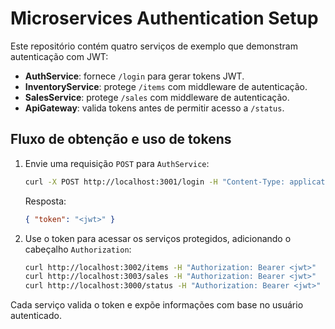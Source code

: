 # Microservices Authentication Setup

Este repositório contém quatro serviços de exemplo que demonstram autenticação com JWT:

- **AuthService**: fornece `/login` para gerar tokens JWT.
- **InventoryService**: protege `/items` com middleware de autenticação.
- **SalesService**: protege `/sales` com middleware de autenticação.
- **ApiGateway**: valida tokens antes de permitir acesso a `/status`.

## Fluxo de obtenção e uso de tokens

1. Envie uma requisição `POST` para `AuthService`:
   ```bash
   curl -X POST http://localhost:3001/login -H "Content-Type: application/json" -d '{"username":"user"}'
   ```
   Resposta:
   ```json
   { "token": "<jwt>" }
   ```
2. Use o token para acessar os serviços protegidos, adicionando o cabeçalho `Authorization`:
   ```bash
   curl http://localhost:3002/items -H "Authorization: Bearer <jwt>"
   curl http://localhost:3003/sales -H "Authorization: Bearer <jwt>"
   curl http://localhost:3000/status -H "Authorization: Bearer <jwt>"
   ```

Cada serviço valida o token e expõe informações com base no usuário autenticado.
